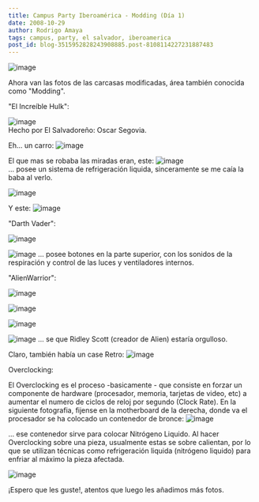 ```yaml
---
title: Campus Party Iberoamérica - Modding (Día 1)
date: 2008-10-29
author: Rodrigo Amaya
tags: campus, party, el salvador, iberoamerica
post_id: blog-3515952828243908885.post-8108114227231887483
---
```


![image](https://1.bp.blogspot.com/_ayvorITawE4/SQitrC4ykmI/AAAAAAAABZI/R3t8tRLCbBk/s400/modding1_conmemorativo.jpg)    

Ahora van las fotos de las carcasas modificadas, área también conocida como "Modding".

"El Increíble Hulk":

![image](https://farm4.static.flickr.com/3199/2983742873_9e9e012d3c.jpg)  
Hecho por El Salvadoreño: Oscar Segovia.

Eh... un carro:
![image](https://farm4.static.flickr.com/3181/2983744891_a55b6fec3c.jpg)  

El que mas se robaba las miradas eran, este:
![image](https://farm4.static.flickr.com/3020/2983744187_5f290f0b55.jpg)  
... posee un sistema de refrigeración liquida, sinceramente se me caía la baba al verlo.

![image](https://farm4.static.flickr.com/3162/2983743403_d2da55396d.jpg)  

Y este: ![image](https://farm3.static.flickr.com/2028/2984600300_53d5b13602.jpg?v=0)  

"Darth Vader":

![image](https://farm4.static.flickr.com/3068/2984599526_236085e84b.jpg?v=0)  

![image](https://farm4.static.flickr.com/3141/2983741275_e91a41d0c4.jpg?v=0)   ... posee botones en la parte superior, con los sonidos de la respiración y control de las luces y ventiladores internos.

"AlienWarrior":

![image](https://farm4.static.flickr.com/3215/2983739899_48330f2f52.jpg?v=0)  

![image](https://farm4.static.flickr.com/3064/2983739321_eabbdb95e2.jpg?v=0)  

![image](https://farm4.static.flickr.com/3282/2984596292_87a4dd8d4e.jpg?v=0)  

![image](https://farm4.static.flickr.com/3285/2983737741_2e8dcffb06.jpg?v=0)   ... se que Ridley Scott (creador de Alien) estaría orgulloso.

Claro, también había un case Retro: ![image](https://farm4.static.flickr.com/3053/2983736199_62904a36be.jpg?v=0)  

Overclocking:

El Overclocking es el proceso -basicamente - que consiste en forzar un componente de hardware (procesador, memoria, tarjetas de video, etc) a aumentar el numero de ciclos de reloj por segundo (Clock Rate). En la siguiente fotografia, fijense en la motherboard de la derecha, donde va el procesador se ha colocado un contenedor de bronce: ![image](https://farm4.static.flickr.com/3294/2983735141_722814264d.jpg?v=0)  

... ese contenedor sirve para colocar Nitrógeno Liquido. Al hacer Overclocking sobre una pieza, usualmente estas se sobre calientan, por lo que se utilizan técnicas como refrigeración liquida (nitrógeno liquido) para enfriar al máximo la pieza afectada.

![image](https://farm4.static.flickr.com/3005/2984591598_faf7bb8b45.jpg?v=0)  

¡Espero que les guste!, atentos que luego les añadimos más fotos.